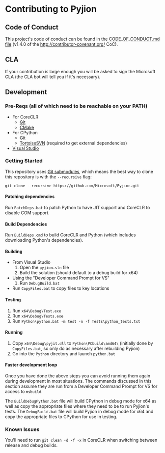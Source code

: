 # Contributing to Pyjion

## Code of Conduct
This project's code of conduct can be found in the
[CODE_OF_CONDUCT.md file](https://github.com/Microsoft/Pyjion/blob/master/CODE_OF_CONDUCT.md)
(v1.4.0 of the http://contributor-covenant.org/ CoC).

## CLA
If your contribution is large enough you will be asked to sign the Microsoft CLA (the CLA bot will tell you if it's necessary).

## Development
### Pre-Reqs (all of which need to be reachable on your PATH)
* For CoreCLR
  * [Git](http://www.git-scm.com/)
  * [CMake](http://www.cmake.org/)
* For CPython
  * Git
  * [TortoiseSVN](http://tortoisesvn.net/) (required to get external dependencies)
* [Visual Studio](https://www.visualstudio.com/)

### Getting Started

This repository uses [Git submodules](https://git-scm.com/book/en/v2/Git-Tools-Submodules), which means the best way to clone this repository is with the `--recursive` flag:

```shell
git clone --recursive https://github.com/Microsoft/Pyjion.git
```

#### Patching dependencies
Run `PatchDeps.bat` to patch Python to have JIT support and CoreCLR to disable COM support.

#### Build Dependencies
Run `BuildDeps.cmd` to build CoreCLR and Python (which includes downloading Python's dependencies).

#### Building
* From Visual Studio
  1. Open the `pyjion.sln` file
  2. Build the solution (should default to a debug build for x64)
* Using the "Developer Command Prompt for VS"
  1. Run `DebugBuild.bat`
* Run `CopyFiles.bat` to copy files to key locations

#### Testing
  1. Run `x64\Debug\Test.exe`
  2. Run `x64\Debug\Tests.exe`
  3. Run `Python\python.bat -m test -n -f Tests\python_tests.txt`

#### Running
1. Copy `x64\Debug\pyjit.dll` to `Python\PCbuild\amd64\` (initially done by `CopyFiles.bat`, so only do as necessary after rebuilding Pyjion)
2. Go into the `Python` directory and launch `python.bat`

#### Faster development loop
Once you have done the above steps you can avoid running them again during development in most situations.
The commands discussed in this section assume they are run from a Developer Command Prompt for VS for access to `msbuild`.

The `BuildDebugPython.bat` file will build CPython in debug mode for x64 as well as copy the appropriate files where they need to be to run Pyjion's tests.
The `DebugBuild.bat` file will build Pyjion in debug mode for x64 and copy the appropriate files to CPython for use in testing.

### Known Issues
You'll need to run `git clean -d -f -x` in CoreCLR when switching between release and debug builds.
